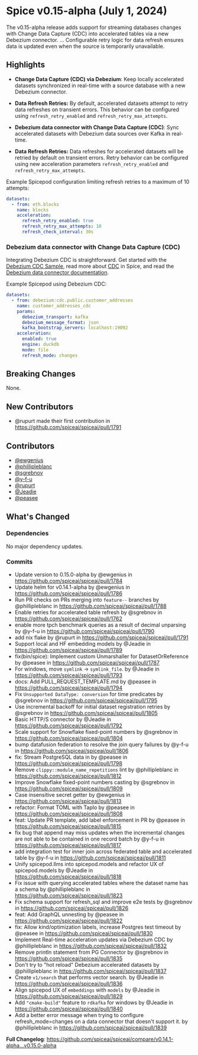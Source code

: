 # Spice v0.15-alpha (July 1, 2024)

The v0.15-alpha release adds support for streaming databases changes with Change Data Capture (CDC) into accelerated tables via a new Debezium connector. ... Configurable retry logic for data refresh ensures data is updated even when the source is temporarily unavailable.

## Highlights

- **Change Data Capture (CDC) via Debezium**: Keep locally accelerated datasets synchronized in real-time with a source database with a new Debezium connector.
- **Data Refresh Retries:** By default, accelerated datasets attempt to retry data refreshes on transient errors. This behavior can be configured using `refresh_retry_enabled` and `refresh_retry_max_attempts`.

- **Debezium data connector with Change Data Capture (CDC)**: Sync accelerated datasets with Debezium data sources over Kafka in real-time.

- **Data Refresh Retries:** Data refreshes for accelerated datasets will be retried by default on transient errors. Retry behavior can be configured using new acceleration parameters `refresh_retry_enabled` and `refresh_retry_max_attempts`.

Example Spicepod configuration limiting refresh retries to a maximum of 10 attempts:

```yaml
datasets:
  - from: eth.blocks
    name: blocks
    acceleration:
      refresh_retry_enabled: true
      refresh_retry_max_attempts: 10
      refresh_check_interval: 30s
```

### Debezium data connector with Change Data Capture (CDC)

Integrating Debezium CDC is straightforward. Get started with the [Debezium CDC Sample](https://github.com/spiceai/samples/tree/trunk/cdc-debezium), read more about [CDC](https://docs.spiceai.org/features/cdc) in Spice, and read the [Debezium data connector documentation](https://docs.spiceai.org/data-connectors/debezium).

Example Spicepod using Debezium CDC:

```yaml
datasets:
  - from: debezium:cdc.public.customer_addresses
    name: customer_addresses_cdc
    params:
      debezium_transport: kafka
      debezium_message_format: json
      kafka_bootstrap_servers: localhost:19092
    acceleration:
      enabled: true
      engine: duckdb
      mode: file
      refresh_mode: changes
```

## Breaking Changes

None.

## New Contributors

- @rupurt made their first contribution in https://github.com/spiceai/spiceai/pull/1791

## Contributors

- [@ewgenius](https://github.com/ewgenius)
- [@phillipleblanc](https://github.com/phillipleblanc)
- [@sgrebnov](https://github.com/sgrebnov)
- [@y-f-u](https://github.com/y-f-u)
- [@rupurt](https://github.com/rupurt)
- [@Jeadie](https://github.com/Jeadie)
- [@peasee](https://github.com/peasee)

## What's Changed

### Dependencies

No major dependency updates.

### Commits
- Update version to 0.15.0-alpha by @ewgenius in https://github.com/spiceai/spiceai/pull/1784
- Update helm for v0.14.1-alpha by @ewgenius in https://github.com/spiceai/spiceai/pull/1786
- Run PR checks on PRs merging into `feature--` branches by @phillipleblanc in https://github.com/spiceai/spiceai/pull/1788
- Enable retries for accelerated table refresh by @sgrebnov in https://github.com/spiceai/spiceai/pull/1762
- enable more tpch benchmark queries as a result of decimal unparsing by @y-f-u in https://github.com/spiceai/spiceai/pull/1790
- add nix flake by @rupurt in https://github.com/spiceai/spiceai/pull/1791
- Support local and HF embedding models by @Jeadie in https://github.com/spiceai/spiceai/pull/1789
- fix(bin/spice): Implement custom Unmarshaller for DatasetOrReference by @peasee in https://github.com/spiceai/spiceai/pull/1787
- For windows, move `symlink` -> `symlink_file`. by @Jeadie in https://github.com/spiceai/spiceai/pull/1793
- docs: Add PULL_REQUEST_TEMPLATE.md by @peasee in https://github.com/spiceai/spiceai/pull/1794
- Fix `Unsupported DataType: conversion` for time predicates by @sgrebnov in https://github.com/spiceai/spiceai/pull/1795
- Use incremental backoff for initial dataset registration retries by @sgrebnov in https://github.com/spiceai/spiceai/pull/1805
- Basic HTTP/S connector by @Jeadie in https://github.com/spiceai/spiceai/pull/1792
- Scale support for Snowflake fixed-point numbers by @sgrebnov in https://github.com/spiceai/spiceai/pull/1804
- bump datafusion federation to resolve the join query failures by @y-f-u in https://github.com/spiceai/spiceai/pull/1806
- fix: Stream PostgreSQL data in by @peasee in https://github.com/spiceai/spiceai/pull/1798
- Remove `clippy::module_name_repetitions` lint by @phillipleblanc in https://github.com/spiceai/spiceai/pull/1812
- Improve Snowflake fixed-point numbers casting by @sgrebnov in https://github.com/spiceai/spiceai/pull/1809
- Case insensitive secret getter by @ewgenius in https://github.com/spiceai/spiceai/pull/1813
- refactor: Format TOML with Taplo by @peasee in https://github.com/spiceai/spiceai/pull/1808
- feat: Update PR template, add label enforcement in PR by @peasee in https://github.com/spiceai/spiceai/pull/1815
- fix bug that append may miss updates when the incremental changes are not able to be contained in one record batch by @y-f-u in https://github.com/spiceai/spiceai/pull/1817
- add integration test for inner join across federated table and accelerated table by @y-f-u in https://github.com/spiceai/spiceai/pull/1811
- Unify spicepod.llms into spicepod.models and refactor UX of spicepod.models by @Jeadie in https://github.com/spiceai/spiceai/pull/1818
- Fix issue with querying accelerated tables where the dataset name has a schema by @phillipleblanc in https://github.com/spiceai/spiceai/pull/1823
- Fix schema support for refresh_sql and improve e2e tests by @sgrebnov in https://github.com/spiceai/spiceai/pull/1826
- feat: Add GraphQL unnesting by @peasee in https://github.com/spiceai/spiceai/pull/1822
- fix: Allow kind/optimization labels, increase Postgres test timeout by @peasee in https://github.com/spiceai/spiceai/pull/1830
- Implement Real-time acceleration updates via Debezium CDC by @phillipleblanc in https://github.com/spiceai/spiceai/pull/1832
- Remove println statement from PG Connector by @sgrebnov in https://github.com/spiceai/spiceai/pull/1835
- Don't try to "hot reload" Debezium accelerated datasets by @phillipleblanc in https://github.com/spiceai/spiceai/pull/1837
- Create `v1/search` that performs vector search. by @Jeadie in https://github.com/spiceai/spiceai/pull/1836
- Align spicepod UX of `embeddings` with `models` by @Jeadie in https://github.com/spiceai/spiceai/pull/1829
- Add `"cmake-build"` feature to `rdkafka` for windows by @Jeadie in https://github.com/spiceai/spiceai/pull/1840
- Add a better error message when trying to configure refresh_mode=changes on a data connector that doesn't support it. by @phillipleblanc in https://github.com/spiceai/spiceai/pull/1839

**Full Changelog**: https://github.com/spiceai/spiceai/compare/v0.14.1-alpha...v0.15.0-alpha
